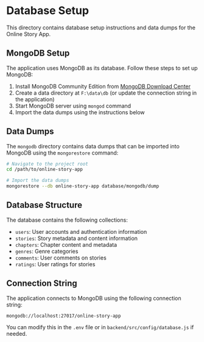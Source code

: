 # Database Setup

This directory contains database setup instructions and data dumps for the Online Story App.

## MongoDB Setup

The application uses MongoDB as its database. Follow these steps to set up MongoDB:

1. Install MongoDB Community Edition from [MongoDB Download Center](https://www.mongodb.com/try/download/community)
2. Create a data directory at `F:\data\db` (or update the connection string in the application)
3. Start MongoDB server using `mongod` command
4. Import the data dumps using the instructions below

## Data Dumps

The `mongodb` directory contains data dumps that can be imported into MongoDB using the `mongorestore` command:

```bash
# Navigate to the project root
cd /path/to/online-story-app

# Import the data dumps
mongorestore --db online-story-app database/mongodb/dump
```

## Database Structure

The database contains the following collections:

- `users`: User accounts and authentication information
- `stories`: Story metadata and content information
- `chapters`: Chapter content and metadata
- `genres`: Genre categories
- `comments`: User comments on stories
- `ratings`: User ratings for stories

## Connection String

The application connects to MongoDB using the following connection string:

```
mongodb://localhost:27017/online-story-app
```

You can modify this in the `.env` file or in `backend/src/config/database.js` if needed.
